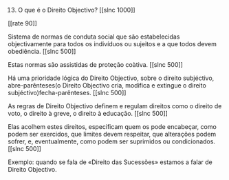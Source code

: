 13. O que é o Direito Objectivo?
[[slnc 1000]]

[[rate 90]]

Sistema de normas de conduta social que são estabelecidas objectivamente para todos os indivíduos ou sujeitos e a que todos devem obediência.
[[slnc 500]]

Estas normas são assistidas de proteção coàtiva.
[[slnc 500]]

Há uma prioridade lógica do Direito Objectivo, sobre o direito subjéctivo, abre-parênteses(o Direito Objectivo cria, modifica e extingue o direito subjéctivo)fecha-parênteses.
[[slnc 500]]

As regras de Direito Objectivo definem e regulam direitos como o direito de voto, o direito à greve, o direito à educação.
[[slnc 500]]

Elas acolhem estes direitos, especificam quem os pode encabeçar, como podem ser exercidos, que limites devem respeitar, que alterações podem sofrer, e, eventualmente, como podem ser suprimidos ou condicionados.
[[slnc 500]]

Exemplo: quando se fala de «Direito das Sucessões» estamos a falar de Direito Objectivo.

